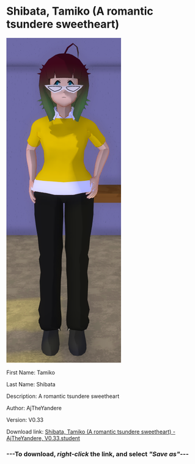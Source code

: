 # Shibata, Tamiko (A romantic tsundere sweetheart)

<img src = "https://raw.githubusercontent.com/Arbiter1223/Daigaku-Gurashi-Custom-Students/master/Students/Files/Shibata%2C%20Tamiko%20(A%20romantic%20tsundere%20sweetheart).png">

First Name: Tamiko

Last Name: Shibata

Description: A romantic tsundere sweetheart

Author: AjTheYandere

Version: V0.33

Download link: <a href="https://raw.githubusercontent.com/Arbiter1223/Daigaku-Gurashi-Custom-Students/master/Students/Files/Shibata%2C%20Tamiko%20(A%20romantic%20tsundere%20sweetheart)%20-%20AjTheYandere%2C%20V0.33.student">Shibata, Tamiko (A romantic tsundere sweetheart) - AjTheYandere, V0.33.student</a>

### ---**To download, _right-click_ the link, and select _"Save as"_**---
